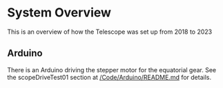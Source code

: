 # System Overview

This is an overview of how the Telescope was set up from 2018 to 2023

## Arduino

There is an Arduino driving the stepper motor for the equatorial gear. See the scopeDriveTest01 section at [/Code/Arduino/README.md](/Code/Arduino/) for details.